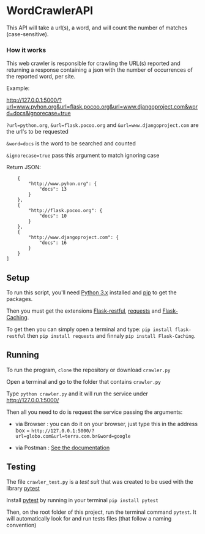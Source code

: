 # WordCrawlerAPI

This API will take a url(s), a word, and will count the number of matches (case-sensitive). 

### How it works

This web crawler is responsible for crawling the URL(s) reported and returning a response containing a json with the number of occurrences of the reported word, per site.

Example:

http://127.0.0.1:5000/?url=www.pyhon.org&url=flask.pocoo.org&url=www.djangoproject.com&word=docs&ignorecase=true

```?url=python.org```, ```&url=flask.pocoo.org``` and ```&url=www.djangoproject.com```  are the url's to be requested

```&word=docs``` is the word to be searched and counted

```&ignorecase=true``` pass this argument to match ignoring case

Return JSON:

```[
    {
        "http://www.pyhon.org": {
            "docs": 13
        }
    },
    {
        "http://flask.pocoo.org": {
            "docs": 10
        }
    },
    {
        "http://www.djangoproject.com": {
            "docs": 16
        }
    }
]
```

## Setup

To run this script, you'll need [Python 3.x](https://www.python.org/downloads/) installed and [pip](https://pip.pypa.io/en/stable/installing/) to get the packages.

Then you must get the extensions [Flask-restful](http://flask-restful-cn.readthedocs.io/en/0.3.5/installation.html), [requests](http://docs.python-requests.org/en/master/user/install/) and [Flask-Caching](https://pythonhosted.org/Flask-Caching/).



To get then you can simply open a terminal and type:
`pip install flask-restful` then `pip install requests` and finnaly `pip install Flask-Caching`.

## Running

To run the program, `clone` the repository or download `crawler.py`

Open a terminal and go to the folder that contains `crawler.py` 

Type `python crawler.py` and it will run the service under http://127.0.0.1:5000/

Then all you need to do is request the service passing the arguments:

- via Browser : you can do it on your browser, just type this in the address box = `http://127.0.0.1:5000/?url=globo.com&url=terra.com.br&word=google`

- via Postman : [See the documentation](https://learning.getpostman.com/docs/postman/launching_postman/installation_and_updates/)

## Testing

The file `crawler_test.py` is a *test suit* that was created to be used with the library [pytest](https://docs.pytest.org/en/latest/getting-started.html) 

Install [pytest](https://docs.pytest.org/en/latest/getting-started.html) by running in your terminal `pip install pytest`

Then, on the root folder of this project, run the terminal command `pytest`. It will automatically look for and run tests files (that follow a naming convention)

